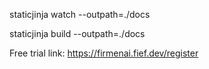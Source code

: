 staticjinja watch --outpath=./docs

staticjinja build --outpath=./docs

Free trial link: https://firmenai.fief.dev/register